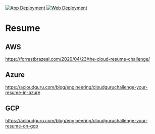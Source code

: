 [![App Deployment](https://github.com/wheelers-websites/Resume/actions/workflows/app.main.yml/badge.svg?branch=main)](https://github.com/wheelers-websites/Resume/actions/workflows/app.main.yml)
[![Web Deployment](https://github.com/wheelers-websites/Resume/actions/workflows/web.main.yml/badge.svg?branch=main)](https://github.com/wheelers-websites/Resume/actions/workflows/web.main.yml)

# Resume

## AWS
https://forrestbrazeal.com/2020/04/23/the-cloud-resume-challenge/

## Azure
https://acloudguru.com/blog/engineering/cloudguruchallenge-your-resume-in-azure

## GCP
https://acloudguru.com/blog/engineering/cloudguruchallenge-your-resume-on-gcp
